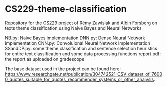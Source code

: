 # CS229-theme-classification
Repository for the CS229 project of Rémy Zawislak and Albin Forsberg on texts theme classification using Naive Bayes and Neural Networks

NB.py: Naive Bayes implementation
DNN.py: Dense Neural Network implementation
CNN.py: Convoluional Neural Network Implementation
SSandDP.py: some theme classification and sentence selection heuristics for entire text classification and some data processing functions
report.pdf: the report as uploaded on gradescope

The base dataset used in the project can be found here: https://www.researchgate.net/publication/304742521_CSV_dataset_of_76000_quotes_suitable_for_quotes_recommender_systems_or_other_analysis.

